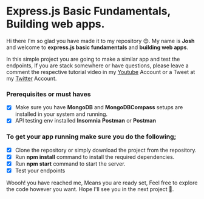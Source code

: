 # Express.js Basic Fundamentals, Building web apps.
Hi there I'm so glad you have made it to my repository 😊. My name is **Josh** and welcome to **express.js basic fundamentals** and **building web apps**.

In this simple project you are going to make a similar app and test the endpoints, If you are stack somewhere or have questions, please leave a comment the respective tutorial video in my [Youtube] Account or a Tweet at my [Twitter] Account.

[Youtube]: https://youtube.com/@joshcodingenv
[Twitter]: https://twitter.com/joshcodingenv

### Prerequisites or must haves
- [X] Make sure you have **MongoDB** and **MongoDBCompass** setups are installed in your system and running.
- [X] API testing env installed **Insomnia**
**Postman** or 
**Postman**

### To get your app running make sure you do the following;
- [X] Clone the repository or simply download the project from the repository.
- [X] Run **npm install** command to install the required dependencies.
- [X] Run **npm start** command to start the server.
- [X] Test your endpoints

Woooh! you have reached me, Means you are ready set, Feel free to explore the code however you want. Hope I'll see you in the next project 👋.